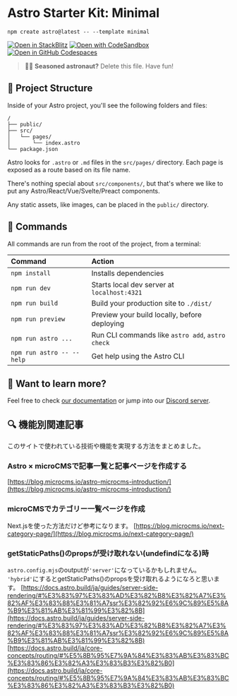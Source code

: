 # Astro Starter Kit: Minimal

```
npm create astro@latest -- --template minimal
```

[![Open in StackBlitz](https://developer.stackblitz.com/img/open_in_stackblitz.svg)](https://stackblitz.com/github/withastro/astro/tree/latest/examples/minimal)
[![Open with CodeSandbox](https://assets.codesandbox.io/github/button-edit-lime.svg)](https://codesandbox.io/p/sandbox/github/withastro/astro/tree/latest/examples/minimal)
[![Open in GitHub Codespaces](https://github.com/codespaces/badge.svg)](https://codespaces.new/withastro/astro?devcontainer_path=.devcontainer/minimal/devcontainer.json)

> 🧑‍🚀 **Seasoned astronaut?** Delete this file. Have fun!

## 🚀 Project Structure

Inside of your Astro project, you'll see the following folders and files:

```
/
├── public/
├── src/
│   └── pages/
│       └── index.astro
└── package.json
```

Astro looks for `.astro` or `.md` files in the `src/pages/` directory. Each page is exposed as a route based on its file name.

There's nothing special about `src/components/`, but that's where we like to put any Astro/React/Vue/Svelte/Preact components.

Any static assets, like images, can be placed in the `public/` directory.

## 🧞 Commands

All commands are run from the root of the project, from a terminal:

| Command                   | Action                                           |
| :------------------------ | :----------------------------------------------- |
| `npm install`             | Installs dependencies                            |
| `npm run dev`             | Starts local dev server at `localhost:4321`      |
| `npm run build`           | Build your production site to `./dist/`          |
| `npm run preview`         | Preview your build locally, before deploying     |
| `npm run astro ...`       | Run CLI commands like `astro add`, `astro check` |
| `npm run astro -- --help` | Get help using the Astro CLI                     |

## 👀 Want to learn more?

Feel free to check [our documentation](https://docs.astro.build) or jump into our [Discord server](https://astro.build/chat).

## 🔍 機能別関連記事

このサイトで使われている技術や機能を実現する方法をまとめました。

### Astro × microCMSで記事一覧と記事ページを作成する
[https://blog.microcms.io/astro-microcms-introduction/](https://blog.microcms.io/astro-microcms-introduction/)

### microCMSでカテゴリー一覧ページを作成
Next.jsを使った方法だけど参考になります。
[https://blog.microcms.io/next-category-page/](https://blog.microcms.io/next-category-page/)

### getStaticPaths()のpropsが受け取れない(undefindになる)時
`astro.config.mjs`のoutputが`'server'`になっているかもしれません。
`'hybrid'`にするとgetStaticPaths()のpropsを受け取れるようになろと思います。
[https://docs.astro.build/ja/guides/server-side-rendering/#%E3%83%97%E3%83%AD%E3%82%B8%E3%82%A7%E3%82%AF%E3%83%88%E3%81%A7ssr%E3%82%92%E6%9C%89%E5%8A%B9%E3%81%AB%E3%81%99%E3%82%8B](https://docs.astro.build/ja/guides/server-side-rendering/#%E3%83%97%E3%83%AD%E3%82%B8%E3%82%A7%E3%82%AF%E3%83%88%E3%81%A7ssr%E3%82%92%E6%9C%89%E5%8A%B9%E3%81%AB%E3%81%99%E3%82%8B)
[https://docs.astro.build/ja/core-concepts/routing/#%E5%8B%95%E7%9A%84%E3%83%AB%E3%83%BC%E3%83%86%E3%82%A3%E3%83%B3%E3%82%B0](https://docs.astro.build/ja/core-concepts/routing/#%E5%8B%95%E7%9A%84%E3%83%AB%E3%83%BC%E3%83%86%E3%82%A3%E3%83%B3%E3%82%B0)